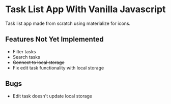 # Task List App With Vanilla Javascript

Task list app made from scratch using materialize for icons.

## Features Not Yet Implemented

- Filter tasks
- Search tasks
- ~~Connect to local storage~~
- Fix edit task functionality with local storage

## Bugs

- Edit task doesn't update local storage
